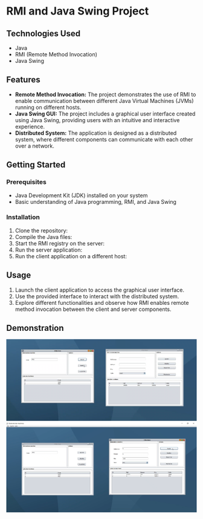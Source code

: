 # RMI and Java Swing Project

## Technologies Used
- Java
- RMI (Remote Method Invocation)
- Java Swing

## Features
- **Remote Method Invocation:** The project demonstrates the use of RMI to enable communication between different Java Virtual Machines (JVMs) running on different hosts.
- **Java Swing GUI:** The project includes a graphical user interface created using Java Swing, providing users with an intuitive and interactive experience.
- **Distributed System:** The application is designed as a distributed system, where different components can communicate with each other over a network.

## Getting Started

### Prerequisites
- Java Development Kit (JDK) installed on your system
- Basic understanding of Java programming, RMI, and Java Swing

### Installation
1. Clone the repository:
2. Compile the Java files:
3. Start the RMI registry on the server:
4. Run the server application:
5. Run the client application on a different host:

## Usage
1. Launch the client application to access the graphical user interface.
2. Use the provided interface to interact with the distributed system.
3. Explore different functionalities and observe how RMI enables remote method invocation between the client and server components.


## Demonstration

![Screenshot 1](Screenshot_1.png)
![Screenshot 2](Screenshot_2.png)




